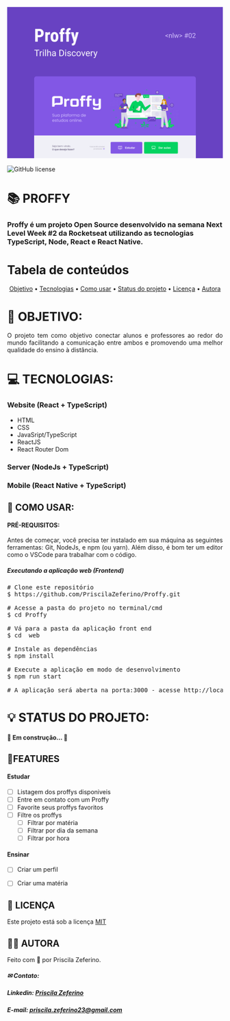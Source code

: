 <img src="/Cover.png">

![GitHub license](https://img.shields.io/static/v1?label=License&message=MIT&color=#CCC&style=<plastic>>)

# 📚 PROFFY 

### Proffy é um projeto Open Source desenvolvido na semana Next Level Week #2 da Rocketseat utilizando as tecnologias TypeScript, Node, React e React Native.

Tabela de conteúdos
=================

<p align="center">
 <a href="#-objetivo">Objetivo</a> •
 <a href="#-tecnologias">Tecnologias</a> • 
 <a href="#-como-usar">Como usar</a> • 
 <a href="#-status-do-projeto">Status do projeto</a> •
 <a href="#-licença">Licença</a> • 
 <a href="#-autora">Autora</a>

</p>

# 🚀 OBJETIVO: 

<p align="justify"> O projeto tem como objetivo conectar alunos e professores ao redor do mundo facilitando a comunicação entre ambos e promovendo uma melhor qualidade do ensino à distância. </p>

# 💻 TECNOLOGIAS:

### Website (React + TypeScript)
- HTML
- CSS
- JavaSript/TypeScript
- ReactJS
- React Router Dom

### Server (NodeJs + TypeScript)


### Mobile (React Native + TypeScript)

## 📢 COMO USAR:

#### PRÉ-REQUISITOS: 

<p align="justify">Antes de começar, você precisa ter instalado em sua máquina as seguintes ferramentas: Git, NodeJs, e npm (ou yarn). Além disso, é bom ter um editor como o VSCode para trabalhar com o código. </p>

##### Executando a aplicação web (Frontend)
<pre><span class="pl-c"><span class="pl-c">#</span> Clone este repositório</span>
$ https://github.com/PriscilaZeferino/Proffy.git

<span class="pl-c"><span class="pl-c">#</span> Acesse a pasta do projeto no terminal/cmd</span>
$ <span class="pl-c1">cd</span> Proffy

<span class="pl-c"><span class="pl-c">#</span> Vá para a pasta da aplicação front end </span>
$ <span class="pl-c1">cd</span>  web

<span class="pl-c"><span class="pl-c">#</span> Instale as dependências</span>
$ npm install

<span class="pl-c"><span class="pl-c">#</span> Execute a aplicação em modo de desenvolvimento</span>
$ npm run start

<span class="pl-c"><span class="pl-c">#</span> A aplicação será aberta na porta:3000 - acesse http://localhost:3000 </span>
</pre>

# 💡 STATUS DO PROJETO:

<h4 align="justify"> 
	🚧  Em construção...  🚧
</h4>

## 📌FEATURES

   #### Estudar
   
   - [ ] Listagem dos proffys disponiveis
   - [ ] Entre em contato com um Proffy
   - [ ] Favorite seus proffys favoritos
   - [ ] Filtre os proffys
        - [ ] Filtrar por matéria
        - [ ] Filtrar por dia da semana
        - [ ] Filtrar por hora
   
   #### Ensinar 
   - [ ] Criar um perfil
   - [ ] Criar uma matéria
   

## 📃 LICENÇA
Este projeto está sob a licença <a href="https://github.com/PriscilaZeferino/Proffy/blob/master/LICENSE">MIT</a>

## 👧🏻 AUTORA

 Feito com 🧡 por Priscila Zeferino.
 
##### ✉ Contato:

##### Linkedin: <a href="https://www.linkedin.com/in/priscila-zeferino-594b5b175/"> Priscila Zeferino</a>

##### E-mail: priscila.zeferino23@gmail.com
